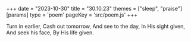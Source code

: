 +++
date = "2023-10-30"
title = "30.10.23"
themes = ["sleep", "praise"]
[params]
  type = 'poem'
  pageKey = 'src/poem.js'
+++

Turn in earlier,
Cash out tomorrow,
And see to the day,
In His sight given,
And seek his face,
By His life given.
